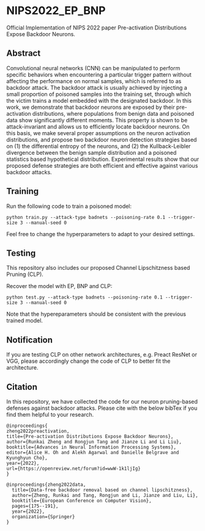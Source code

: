 # NIPS2022_EP_BNP
Official Implementation of NIPS 2022 paper Pre-activation Distributions Expose Backdoor Neurons.


## Abstract
Convolutional neural networks (CNN) can be manipulated to perform specific behaviors when encountering a particular trigger pattern without affecting the performance on normal samples, which is referred to as backdoor attack. The backdoor attack is usually achieved by injecting a small proportion of poisoned samples into the training set, through which the victim trains a model embedded with the designated backdoor. In this work, we demonstrate that backdoor neurons are exposed by their pre-activation distributions, where populations from benign data and poisoned data show significantly different moments. This property is shown to be attack-invariant and allows us to efficiently locate backdoor neurons. On this basis, we make several proper assumptions on the neuron activation distributions, and propose two backdoor neuron detection strategies based on (1) the differential entropy of the neurons, and (2) the Kullback-Leibler divergence between the benign sample distribution and a poisoned statistics based hypothetical distribution. Experimental results show that our proposed defense strategies are both efficient and effective against various backdoor attacks.

## Training

Run the following code to train a poisoned model:
```
python train.py --attack-type badnets --poisoning-rate 0.1 --trigger-size 3 --manual-seed 0
```
Feel free to change the hyperparameters to adapt to your desired settings.

## Testing
This repository also includes our proposed Channel Lipschitzness based Pruning (CLP).

Recover the model with EP, BNP and CLP:
```
python test.py --attack-type badnets --poisoning-rate 0.1 --trigger-size 3 --manual-seed 0
```
Note that the hypereparameters should be consistent with the previous trained model.

## Notification

If you are testing CLP on other network architectures, e.g. Preact ResNet or VGG, please accordingly change the code of CLP to better fit the architecture.

## Citation

In this repository, we have collected the code for our neuron pruning-based defenses against backdoor attacks. Please cite with the below bibTex if you find them helpful to your research.

```
@inproceedings{
zheng2022preactivation,
title={Pre-activation Distributions Expose Backdoor Neurons},
author={Runkai Zheng and Rongjun Tang and Jianze Li and Li Liu},
booktitle={Advances in Neural Information Processing Systems},
editor={Alice H. Oh and Alekh Agarwal and Danielle Belgrave and Kyunghyun Cho},
year={2022},
url={https://openreview.net/forum?id=wwW-1k1ljIg}
}

@inproceedings{zheng2022data,
  title={Data-free backdoor removal based on channel lipschitzness},
  author={Zheng, Runkai and Tang, Rongjun and Li, Jianze and Liu, Li},
  booktitle={European Conference on Computer Vision},
  pages={175--191},
  year={2022},
  organization={Springer}
}

```